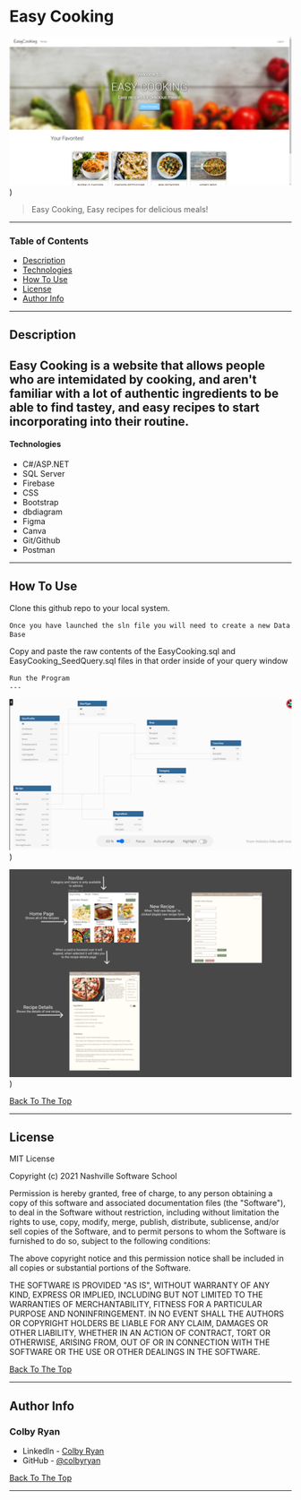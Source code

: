# Easy Cooking

![Home Page Image](https://github.com/colbyryan/EasyCooking/blob/main/EasyCooking/wwwroot/Images/EasyCookingHomePage.PNG?raw=t))

> Easy Cooking, Easy recipes for delicious meals!

---

### Table of Contents

- [Description](#description)
- [Technologies](#technologies)
- [How To Use](#how-to-use)
- [License](#license)
- [Author Info](#author-info)

---

## Description
Easy Cooking is a website that allows people who are intemidated by cooking, and aren't familiar with a lot of authentic ingredients to be able to find
tastey, and easy recipes to start incorporating into their routine. 
---

#### Technologies

- C#/ASP.NET
- SQL Server
- Firebase
- CSS
- Bootstrap
- dbdiagram
- Figma
- Canva
- Git/Github
- Postman

---

## How To Use

Clone this github repo to your local system. 

```
Once you have launched the sln file you will need to create a new Data Base
```
Copy and paste the raw contents of the EasyCooking.sql and EasyCooking_SeedQuery.sql files in that order inside of your query window
```
Run the Program
---

```

![ERD Image](https://github.com/colbyryan/EasyCooking/blob/main/EasyCooking/wwwroot/Images/EasyCookingERD.PNG?raw=t))

![WireFrame Image](https://github.com/colbyryan/EasyCooking/blob/main/EasyCooking/wwwroot/Images/EasyCookingWireFrame.PNG?raw=t))

[Back To The Top](#easy-cooking)

---

## License

MIT License

Copyright (c) 2021 Nashville Software School

Permission is hereby granted, free of charge, to any person obtaining a copy of this software and associated documentation files (the "Software"), to deal in the Software without restriction, including without limitation the rights to use, copy, modify, merge, publish, distribute, sublicense, and/or sell copies of the Software, and to permit persons to whom the Software is furnished to do so, subject to the following conditions:

The above copyright notice and this permission notice shall be included in all copies or substantial portions of the Software.

THE SOFTWARE IS PROVIDED "AS IS", WITHOUT WARRANTY OF ANY KIND, EXPRESS OR IMPLIED, INCLUDING BUT NOT LIMITED TO THE WARRANTIES OF MERCHANTABILITY, FITNESS FOR A PARTICULAR PURPOSE AND NONINFRINGEMENT. IN NO EVENT SHALL THE AUTHORS OR COPYRIGHT HOLDERS BE LIABLE FOR ANY CLAIM, DAMAGES OR OTHER LIABILITY, WHETHER IN AN ACTION OF CONTRACT, TORT OR OTHERWISE, ARISING FROM, OUT OF OR IN CONNECTION WITH THE SOFTWARE OR THE USE OR OTHER DEALINGS IN THE SOFTWARE.

[Back To The Top](#easy-cooking)

---

## Author Info

### Colby Ryan

- LinkedIn - [Colby Ryan](https://www.linkedin.com/in/colbyrryan/)
- GitHub - [@colbyryan](https://github.com/colbyryan)

[Back To The Top](#easy-cooking)

---
